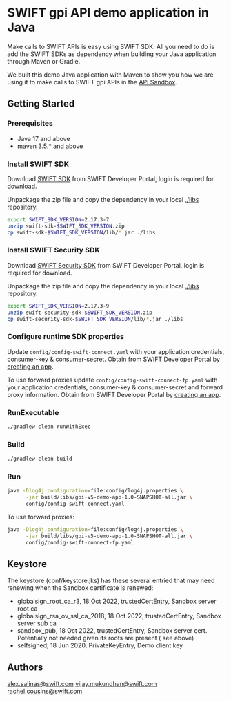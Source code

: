 # SWIFT gpi API demo application in Java

Make calls to SWIFT APIs is easy using SWIFT SDK. All you need to do is add the SWIFT SDKs as dependency when building
your Java application through Maven or Gradle.

We built this demo Java application with Maven to show you how we are using it to make calls to SWIFT gpi APIs in
the [API Sandbox](https://developer.swift.com/reference#gsg).

## Getting Started ##

### Prerequisites ###

* Java 17 and above
* maven 3.5.* and above

### Install SWIFT SDK ###

Download [SWIFT SDK](https://developer.swift.com/swift-sdk) from SWIFT Developer Portal, login is required for download.

Unpackage the zip file and copy the dependency in your local [./libs](libs) repository.

```bash
export SWIFT_SDK_VERSION=2.17.3-7
unzip swift-sdk-$SWIFT_SDK_VERSION.zip
cp swift-sdk-$SWIFT_SDK_VERSION/lib/*.jar ./libs
```

### Install SWIFT Security SDK ###

Download [SWIFT Security SDK](https://developer.swift.com/swift-sdk) from SWIFT Developer Portal, login is required for
download.

Unpackage the zip file and copy the dependency in your local [./libs](libs) repository.

```bash
export SWIFT_SDK_VERSION=2.17.3-9
unzip swift-security-sdk-$SWIFT_SDK_VERSION.zip
cp swift-security-sdk-$SWIFT_SDK_VERSION/lib/*.jar ./libs
```

### Configure runtime SDK properties ###

Update ```config/config-swift-connect.yaml``` with your application credentials, consumer-key & consumer-secret. Obtain
from SWIFT Developer Portal by [creating an app](https://developer.swift.com/reference#sandbox-getting-started).

To use forward proxies update ```config/config-swift-connect-fp.yaml``` with your application credentials,
consumer-key & consumer-secret and forward proxy information. Obtain from SWIFT Developer Portal
by [creating an app](https://developer.swift.com/reference#sandbox-getting-started).

### RunExecutable ###

```bash
./gradlew clean runWithExec
```

### Build ###

```bash
./gradlew clean build
```

### Run ###

```bash
java -Dlog4j.configuration=file:config/log4j.properties \
      -jar build/libs/gpi-v5-demo-app-1.0-SNAPSHOT-all.jar \
      config/config-swift-connect.yaml
```

To use forward proxies:

```bash
java -Dlog4j.configuration=file:config/log4j.properties \
      -jar build/libs/gpi-v5-demo-app-1.0-SNAPSHOT-all.jar \
      config/config-swift-connect-fp.yaml
```

## Keystore

The keystore (conf/keystore.jks) has these several entried that may need renewing when the Sandbox certificate is
renewed:

- globalsign_root_ca_r3, 18 Oct 2022, trustedCertEntry, Sandbox server root ca
- globalsign_rsa_ov_ssl_ca_2018, 18 Oct 2022, trustedCertEntry, Sandbox server sub ca
- sandbox_pub, 18 Oct 2022, trustedCertEntry, Sandbox server cert. Potentially not needed given its roots are present (
  see above)
- selfsigned, 18 Jun 2020, PrivateKeyEntry, Demo client key

## Authors

alex.salinas@swift.com
vijay.mukundhan@swift.com
rachel.cousins@swift.com
